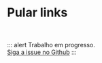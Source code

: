 # Pular links

<br>

::: alert Trabalho em progresso.  
[Siga a issue no Github](https://github.com/vue-a11y/vue-a11y.com/issues/13)
:::